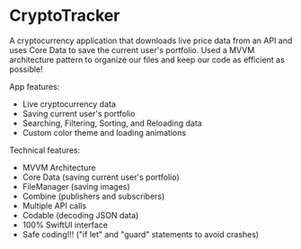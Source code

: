 # CryptoTracker

A cryptocurrency application that downloads live price data from an API and uses Core Data to save the current user's portfolio. Used a MVVM architecture pattern to organize our files and keep our code as efficient as possible!

App features:
- Live cryptocurrency data
- Saving current user's portfolio
- Searching, Filtering, Sorting, and Reloading data
- Custom color theme and loading animations

Technical features:
- MVVM Architecture
- Core Data (saving current user's portfolio)
- FileManager (saving images)
- Combine (publishers and subscribers)
- Multiple API calls
- Codable (decoding JSON data)
- 100% SwiftUI interface
- Safe coding!!! ("if let" and "guard" statements to avoid crashes)
